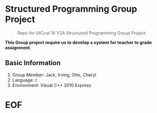 # Structured Programming Group Project
> Repo for UICcst 16 Y2A Structured Programming Group Project.

**This Group project require us to develop a system for teacher to grade assignment.**



## Basic Information

1. Group Member: Jack, Irving, Otto, Cheryl
2. Language: `C`
3. Environment: Visual C++ 2010 Express

# EOF